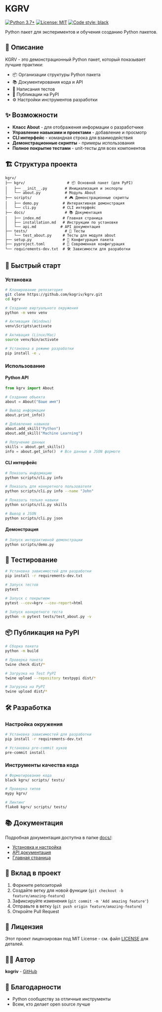 # KGRV

[![Python 3.7+](https://img.shields.io/badge/python-3.7+-blue.svg)](https://www.python.org/downloads/)
[![License: MIT](https://img.shields.io/badge/License-MIT-yellow.svg)](https://opensource.org/licenses/MIT)
[![Code style: black](https://img.shields.io/badge/code%20style-black-000000.svg)](https://github.com/psf/black)

Python пакет для экспериментов и обучения созданию Python пакетов.

## 🎯 Описание

KGRV - это демонстрационный Python пакет, который показывает лучшие практики:
- 📦 Организации структуры Python пакета
- 📚 Документирования кода и API
- 🧪 Написания тестов
- 🚀 Публикации на PyPI
- ⚙️ Настройки инструментов разработки

## ✨ Возможности

- **Класс About** - для отображения информации о разработчике
- **Управление навыками и проектами** - добавление и просмотр
- **CLI интерфейс** - командная строка для взаимодействия
- **Демонстрационные скрипты** - примеры использования
- **Полное покрытие тестами** - unit-тесты для всех компонентов

## 🏗️ Структура проекта

```
kgrv/
├── kgrv/                   # 📦 Основной пакет (для PyPI)
│   ├── __init__.py        # Инициализация и экспорты
│   └── about.py           # Модуль About
├── scripts/               # 🎮 Демонстрационные скрипты
│   ├── demo.py           # Интерактивная демонстрация
│   └── cli.py            # CLI интерфейс
├── docs/                  # 📚 Документация
│   ├── index.md          # Главная страница
│   ├── installation.md   # Инструкции по установке
│   └── api.md           # API документация
├── tests/                 # 🧪 Тесты
│   └── test_about.py     # Тесты для модуля about
├── setup.py              # 🔧 Конфигурация пакета
├── pyproject.toml        # 🔧 Современная конфигурация
└── requirements-dev.txt  # 🛠️ Зависимости для разработки
```

## 🚀 Быстрый старт

### Установка

```bash
# Клонирование репозитория
git clone https://github.com/kogriv/kgrv.git
cd kgrv

# Создание виртуального окружения
python -m venv venv

# Активация (Windows)
venv\Scripts\activate

# Активация (Linux/Mac)
source venv/bin/activate

# Установка в режиме разработки
pip install -e .
```

### Использование

#### Python API

```python
from kgrv import About

# Создание объекта
about = About("Ваше имя")

# Вывод информации
about.print_info()

# Добавление навыков
about.add_skill("Python")
about.add_skill("Machine Learning")

# Получение данных
skills = about.get_skills()
info = about.get_info()  # Все данные в JSON формате
```

#### CLI интерфейс

```bash
# Показать информацию
python scripts/cli.py info

# Показать для конкретного пользователя
python scripts/cli.py info --name "John"

# Показать только навыки
python scripts/cli.py skills

# Вывод в JSON
python scripts/cli.py json
```

#### Демонстрация

```bash
# Запуск интерактивной демонстрации
python scripts/demo.py
```

## 🧪 Тестирование

```bash
# Установка зависимостей для разработки
pip install -r requirements-dev.txt

# Запуск тестов
pytest

# Запуск с покрытием
pytest --cov=kgrv --cov-report=html

# Запуск конкретного теста
python -m pytest tests/test_about.py -v
```

## 📦 Публикация на PyPI

```bash
# Сборка пакета
python -m build

# Проверка пакета
twine check dist/*

# Загрузка на Test PyPI
twine upload --repository testpypi dist/*

# Загрузка на PyPI
twine upload dist/*
```

## 🛠️ Разработка

### Настройка окружения

```bash
# Установка зависимостей для разработки
pip install -r requirements-dev.txt

# Установка pre-commit хуков
pre-commit install
```

### Инструменты качества кода

```bash
# Форматирование кода
black kgrv/ scripts/ tests/

# Проверка типов
mypy kgrv/

# Линтинг
flake8 kgrv/ scripts/ tests/
```

## 📚 Документация

Подробная документация доступна в папке [docs/](docs/):
- [Установка и настройка](docs/installation.md)
- [API документация](docs/api.md)
- [Главная страница](docs/index.md)

## 🤝 Вклад в проект

1. Форкните репозиторий
2. Создайте ветку для новой функции (`git checkout -b feature/amazing-feature`)
3. Зафиксируйте изменения (`git commit -m 'Add amazing feature'`)
4. Отправьте в ветку (`git push origin feature/amazing-feature`)
5. Откройте Pull Request

## 📄 Лицензия

Этот проект лицензирован под MIT License - см. файл [LICENSE](LICENSE) для деталей.

## 👨‍💻 Автор

**kogriv** - [GitHub](https://github.com/kogriv)

## 🙏 Благодарности

- Python сообществу за отличные инструменты
- Всем, кто делает open source лучше
